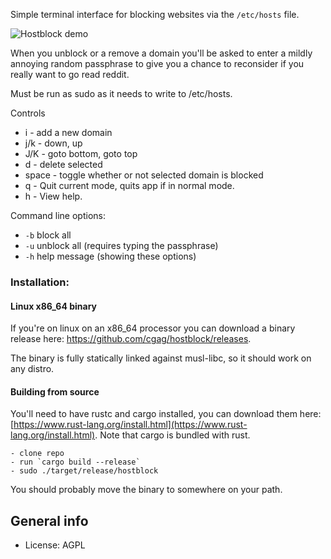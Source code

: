 Simple terminal interface for blocking websites via the `/etc/hosts` file.

![Hostblock demo](http://curtis.io/img/hostblock-cropped.gif "Hostblock Demo")

When you unblock or a remove a domain you'll be asked to enter a mildly
annoying random passphrase to give you a chance to reconsider if you really
want to go read reddit.

Must be run as sudo as it needs to write to /etc/hosts.

Controls
  - i 		- add a new domain
  - j/k 	- down, up
  - J/K 	- goto bottom, goto top
  - d 		- delete selected
  - space - toggle whether or not selected domain is blocked
  - q     - Quit current mode, quits app if in normal mode.
  - h     - View help.

Command line options:
 - `-b` block all
 - `-u` unblock all (requires typing the passphrase)
 - `-h` help message (showing these options)

### Installation:

#### Linux x86_64 binary
  If you're on linux on an x86_64 processor you can download a binary release
  here:  https://github.com/cgag/hostblock/releases.

  The binary is fully statically linked against musl-libc, so it should work
  on any distro.

#### Building from source
  You'll need to have rustc and cargo installed, you can download them here:
    [https://www.rust-lang.org/install.html](https://www.rust-lang.org/install.html).
    Note that cargo is bundled with rust.

	- clone repo
	- run `cargo build --release`
	- sudo ./target/release/hostblock

  You should probably move the binary to somewhere on your path.

## General info

* License: AGPL
